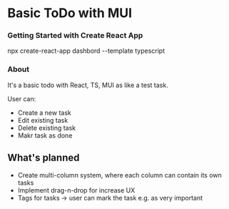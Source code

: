 # Basic ToDo with MUI

### Getting Started with Create React App

npx create-react-app dashbord --template typescript

### About
It's a basic todo with React, TS, MUI as like a test task.

User can:
  * Create a new task
  * Edit existing task
  * Delete existing task
  * Makr task as done
  
## What's planned
  * Create multi-column system, where each column can contain its own tasks
  * Implement drag-n-drop for increase UX
  * Tags for tasks -> user can mark the task e.g. as very important 
